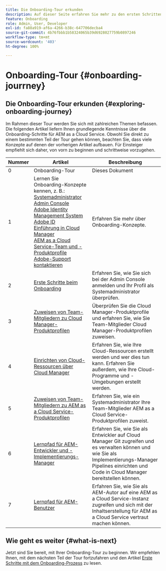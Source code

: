 ```yaml
---
title: Die Onboarding-Tour erkunden
description: Auf dieser Seite erfahren Sie mehr zu den ersten Schritten auf Ihrer Onboarding-Tour.
feature: Onboarding
role: Admin, User, Developer
exl-id: fa88a919-af6a-4266-b38c-647706decba4
source-git-commit: 4b76fbbb1b58324065b39d6928027759b0897246
workflow-type: tm+mt
source-wordcount: '403'
ht-degree: 100%

---
```


# Onboarding-Tour {#onboarding-jourrney}

## Die Onboarding-Tour erkunden {#exploring-onboarding-journey}

Im Rahmen dieser Tour werden Sie sich mit zahlreichen Themen befassen. Die folgenden Artikel liefern Ihnen grundlegende Kenntnisse über die Onboarding-Schritte für AEM as a Cloud Service. Obwohl Sie direkt zu einem bestimmten Teil der Tour gehen können, beachten Sie, dass viele Konzepte auf denen der vorherigen Artikel aufbauen. Für Einsteiger empfiehlt sich daher, von vorn zu beginnen und schrittweise vorzugehen.

| Nummer | Artikel | Beschreibung |
|---|---|---|
| 0 | Onboarding-Tour | Dieses Dokument |
| 1 | Lernen Sie Onboarding-Konzepte kennen, z. B.:<br>[Systemadministrator](https://experienceleague.adobe.com/docs/experience-manager-cloud-service/onboarding/onboarding-concepts/system-administrator.html?lang=de)<br>[Admin Console](https://experienceleague.adobe.com/docs/experience-manager-cloud-service/onboarding/onboarding-concepts/admin-console.html?lang=de)<br>[Adobe Identity Management System](https://experienceleague.adobe.com/docs/experience-manager-cloud-service/onboarding/onboarding-concepts/ims.html?lang=de)<br>[Adobe ID](https://experienceleague.adobe.com/docs/experience-manager-cloud-service/onboarding/onboarding-concepts/adobe-id.html?lang=de)<br>[Einführung in Cloud Manager](https://experienceleague.adobe.com/docs/experience-manager-cloud-service/onboarding/onboarding-concepts/cloud-manager-introduction.html?lang=de)<br>[AEM as a Cloud Service-Team und -Produktprofile](https://experienceleague.adobe.com/docs/experience-manager-cloud-service/onboarding/onboarding-concepts/aem-cs-team-product-profiles.html?lang=de)<br>[Adobe-Support kontaktieren](https://experienceleague.adobe.com/docs/experience-manager-cloud-service/onboarding/onboarding-concepts/onboarding-help-resources.html?lang=de) | Erfahren Sie mehr über Onboarding-Konzepte. |
| 2 | [Erste Schritte beim Onboarding](/help/journey-onboarding/sysadmin/get-started-onboarding-journey.md) | Erfahren Sie, wie Sie sich bei der Admin Console anmelden und Ihr Profil als Systemadministrator überprüfen. |
| 3 | [Zuweisen von Team-Mitgliedern zu Cloud Manager-Produktprofilen](/help/journey-onboarding/sysadmin/assign-team-members-cloud-manager.md) | Überprüfen Sie die Cloud Manager-Produktprofile und erfahren Sie, wie Sie Team-Mitglieder Cloud Manager-Produktprofilen zuweisen. |
| 4 | [Einrichten von Cloud-Ressourcen über Cloud Manager](/help/journey-onboarding/sysadmin/setup-cloud-resources-via-cloud-manager.md) | Erfahren Sie, wie Ihre Cloud-Ressourcen erstellt werden und wer dies tun kann. Erfahren Sie außerdem, wie Ihre Cloud-Programme und -Umgebungen erstellt werden. |
| 5 | [Zuweisen von Team-Mitgliedern zu AEM as a Cloud Service-Produktprofilen](/help/journey-onboarding/sysadmin/assign-team-members-aem-cloud-service.md) | Erfahren Sie, wie ein Systemadministrator Ihre Team-Mitglieder AEM as a Cloud Service-Produktprofilen zuweist. |
| 6 | [Lernpfad für AEM-Entwickler und -Implementierungs-Manager](/help/journey-onboarding/sysadmin/learning-path-developers-deploymentmanagers.md) | Erfahren Sie, wie Sie als Entwickler auf Cloud Manager Git zugreifen und es verwalten können und wie Sie als Implementierungs-Manager Pipelines einrichten und Code in Cloud Manager bereitstellen können. |
| 7 | [Lernpfad für AEM-Benutzer](/help/journey-onboarding/sysadmin/learning-path-aem-users.md) | Erfahren Sie, wie Sie als AEM-Autor auf eine AEM as a Cloud Service-Instanz zugreifen und sich mit der Inhaltserstellung für AEM as a Cloud Service vertraut machen können. |

## Wie geht es weiter {#what-is-next}

Jetzt sind Sie bereit, mit Ihrer Onboarding-Tour zu beginnen. Wir empfehlen Ihnen, mit dem nächsten Teil der Tour fortzufahren und den Artikel [Erste Schritte mit dem Onboarding-Prozess](/help/journey-onboarding/sysadmin/get-started-onboarding-journey.md) zu lesen.
